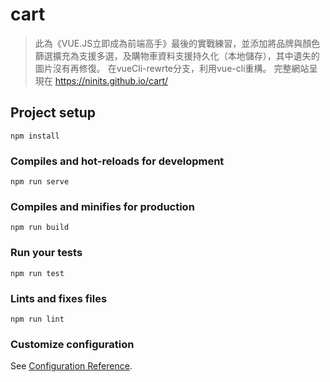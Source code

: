 # cart
> 此為《VUE.JS立即成為前端高手》最後的實戰練習，並添加將品牌與顏色篩選擴充為支援多選，及購物車資料支援持久化（本地儲存），其中遺失的圖片沒有再修復。  在vueCli-rewrte分支，利用vue-cli重構。  完整網站呈現在 https://ninits.github.io/cart/ 

## Project setup
```
npm install
```

### Compiles and hot-reloads for development
```
npm run serve
```

### Compiles and minifies for production
```
npm run build
```

### Run your tests
```
npm run test
```

### Lints and fixes files
```
npm run lint
```

### Customize configuration
See [Configuration Reference](https://cli.vuejs.org/config/).
